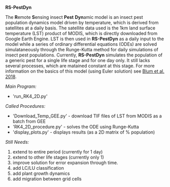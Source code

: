 **RS-PestDyn**

The **R**emote **S**ensing insect **Pest** **Dyn**amic model is an insect pest population dynamics model driven by temperature, which is derived from satellites at a daily basis. The satellite data used is the 1km land surface temperature (LST) product of MODIS, which is directly downloaded from Google Earth Engine. LST is then used in **RS-PestDyn** as a daily input to the model while a series of ordinary differential equations (ODEs) are solved simulataneously through the Runge-Kutta method for daily simulations of insect pest populations. Currently, **RS-PestDyn** simulates the population of a generic pest for a single life stage and for one day only. It still lacks several processes, which are matained constant at this stage. For more information on the basics of this model (using Euler solution) see [Blum et al. 2018](https://www.sciencedirect.com/science/article/pii/S0304380017305021).

*Main Program:*
* 'run_RK4_2D.py'

*Called Procedures:*
* 'Download_Temp_GEE.py' - download TIF files of LST from MODIS as a batch from GEE
* 'RK4_2D_procedure.py'  - solves the ODE using Runge-Kutta
* 'display_plots.py'     - displays results (as a 2D matrix of % population)

*Still Needs:*
1) extend to entire period (currently for 1 day)
2) extend to other life stages (currently only 1)
3) improve solution for error expansion through time.
4) add LC/LU classification
5) add plant growth dynamics
6) add migration between grid cells
